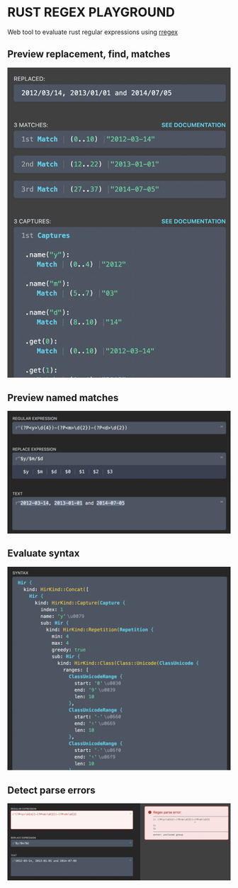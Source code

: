 # RUST REGEX PLAYGROUND

Web tool to evaluate rust regular expressions using [rregex](https://github.com/2fd/rregex)

## Preview replacement, find, matches

![find](./src/images/find.jpg)

## Preview named matches

![replace](./src/images/names.jpg)

## Evaluate syntax

![syntax](./src/images/syntax.jpg)

## Detect parse errors

![error](./src/images/error.jpg)
